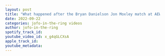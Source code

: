 ```yaml
---
layout: post
title: "What happened after the Bryan Danielson Jon Moxley match at AEW Grand Slam"
date: 2022-09-22
categories: jofo-in-the-ring videos
author: jofo-in-the-ring
spotify_track_id: 
youtube_video_id: x_g4qGLCXsA
apple_track_id: 
youtube_metadata: 
---
```

